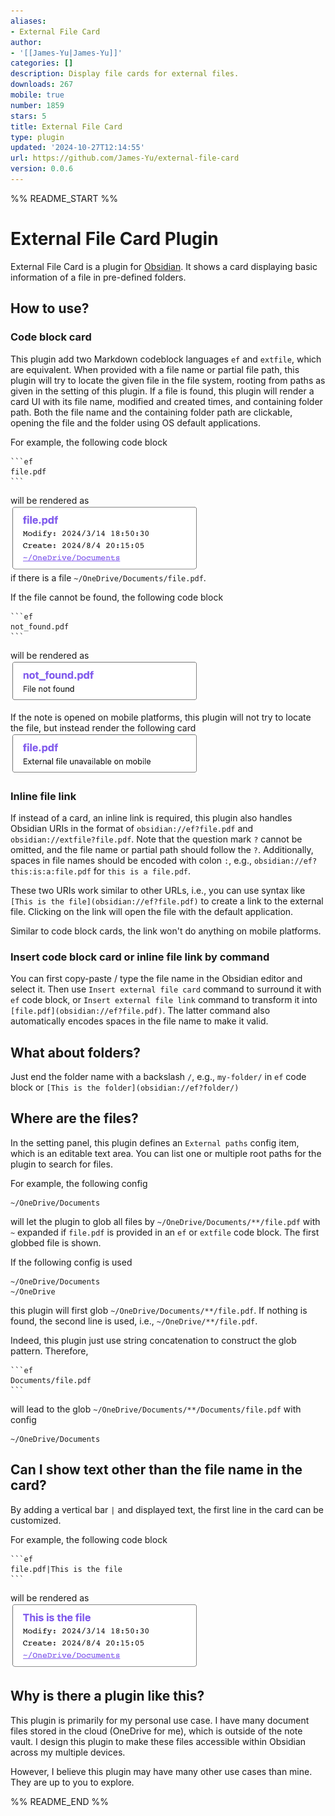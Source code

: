 ```yaml
---
aliases:
- External File Card
author:
- '[[James-Yu|James-Yu]]'
categories: []
description: Display file cards for external files.
downloads: 267
mobile: true
number: 1859
stars: 5
title: External File Card
type: plugin
updated: '2024-10-27T12:14:55'
url: https://github.com/James-Yu/external-file-card
version: 0.0.6
---
```


%% README_START %%

# External File Card Plugin

External File Card is a plugin for [Obsidian](https://obsidian.md). It shows a card displaying basic information of a file in pre-defined folders.

## How to use?

### Code block card

This plugin add two Markdown codeblock languages `ef` and `extfile`, which are equivalent. When provided with a file name or partial file path, this plugin will try to locate the given file in the file system, rooting from paths as given in the setting of this plugin. If a file is found, this plugin will render a card UI with its file name, modified and created times, and containing folder path. Both the file name and the containing folder path are clickable, opening the file and the folder using OS default applications.

For example, the following code block
~~~
```ef
file.pdf
```
~~~
will be rendered as
<br /><img src="https://raw.githubusercontent.com/James-Yu/external-file-card/HEAD/images/card.png" width="300px" /><br />
if there is a file `~/OneDrive/Documents/file.pdf`.

If the file cannot be found, the following code block
~~~
```ef
not_found.pdf
```
~~~
will be rendered as
<br /><img src="https://raw.githubusercontent.com/James-Yu/external-file-card/HEAD/images/file_not_found.png" width="300px" />

If the note is opened on mobile platforms, this plugin will not try to locate the file, but instead render the following card
<br /><img src="https://raw.githubusercontent.com/James-Yu/external-file-card/HEAD/images/on_mobile.png" width="300px" />

### Inline file link

If instead of a card, an inline link is required, this plugin also handles Obsidian URIs in the format of `obsidian://ef?file.pdf` and `obsidian://extfile?file.pdf`. Note that the question mark `?` cannot be omitted, and the file name or partial path should follow the `?`. Additionally, spaces in file names should be encoded with colon `:`, e.g., `obsidian://ef?this:is:a:file.pdf` for `this is a file.pdf`.

These two URIs work similar to other URLs, i.e., you can use syntax like `[This is the file](obsidian://ef?file.pdf)` to create a link to the external file. Clicking on the link will open the file with the default application.

Similar to code block cards, the link won't do anything on mobile platforms.

### Insert code block card or inline file link by command

You can first copy-paste / type the file name in the Obsidian editor and select it. Then use `Insert external file card` command to surround it with `ef` code block, or `Insert external file link` command to transform it into `[file.pdf](obsidian://ef?file.pdf)`. The latter command also automatically encodes spaces in the file name to make it valid.

## What about folders?

Just end the folder name with a backslash `/`, e.g., `my-folder/` in `ef` code block or `[This is the folder](obsidian://ef?folder/)`

## Where are the files?

In the setting panel, this plugin defines an `External paths` config item, which is an editable text area. You can list one or multiple root paths for the plugin to search for files.

For example, the following config
```
~/OneDrive/Documents
```
will let the plugin to glob all files by `~/OneDrive/Documents/**/file.pdf` with `~` expanded if `file.pdf` is provided in an `ef` or `extfile` code block. The first globbed file is shown.

If the following config is used
```
~/OneDrive/Documents
~/OneDrive
```
this plugin will first glob `~/OneDrive/Documents/**/file.pdf`. If nothing is found, the second line is used, i.e., `~/OneDrive/**/file.pdf`.

Indeed, this plugin just use string concatenation to construct the glob pattern. Therefore,
~~~
```ef
Documents/file.pdf
```
~~~
will lead to the glob `~/OneDrive/Documents/**/Documents/file.pdf` with config
```
~/OneDrive/Documents
```

## Can I show text other than the file name in the card?

By adding a vertical bar `|` and displayed text, the first line in the card can be customized.

For example, the following code block
~~~
```ef
file.pdf|This is the file
```
~~~
will be rendered as
<br /><img src="https://raw.githubusercontent.com/James-Yu/external-file-card/HEAD/images/display_text.png" width="300px" />

## Why is there a plugin like this?

This plugin is primarily for my personal use case. I have many document files stored in the cloud (OneDrive for me), which is outside of the note vault. I design this plugin to make these files accessible within Obsidian across my multiple devices.

However, I believe this plugin may have many other use cases than mine. They are up to you to explore.

%% README_END %%